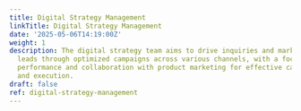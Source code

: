 ```yaml
---
title: Digital Strategy Management
linkTitle: Digital Strategy Management
date: '2025-05-06T14:19:00Z'
weight: 1
description: The digital strategy team aims to drive inquiries and marketing qualified
  leads through optimized campaigns across various channels, with a focus on asset
  performance and collaboration with product marketing for effective campaign planning
  and execution.
draft: false
ref: digital-strategy-management
---
```


